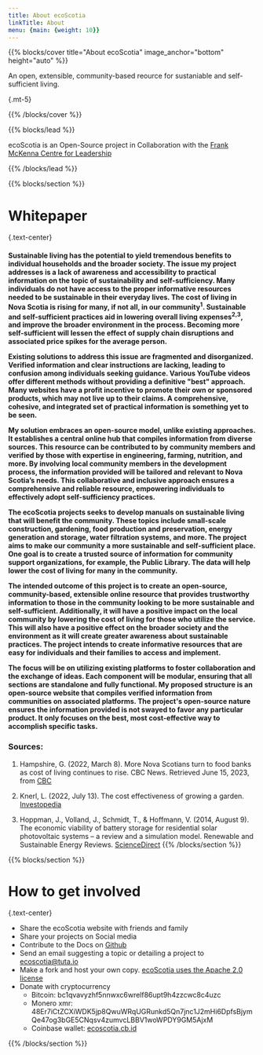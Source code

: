 ```yaml
---
title: About ecoScotia
linkTitle: About
menu: {main: {weight: 10}}
---
```


{{% blocks/cover title="About ecoScotia" image_anchor="bottom" height="auto" %}}

An open, extensible, community-based reource for sustaniable and self-sufficient living.

{.mt-5}

{{% /blocks/cover %}}

{{% blocks/lead %}}

ecoScotia is an Open-Source project in Collaboration with the [Frank McKenna Centre for Leadership](https://mckenna.stfx.ca/)

{{% /blocks/lead %}}

{{% blocks/section %}}

# Whitepaper
{.text-center}

<h4>
Sustainable living has the potential to yield tremendous benefits to individual households and the broader society. The issue my project addresses is a lack of awareness and accessibility to practical information on the topic of sustainability and self-sufficiency. Many individuals do not have access to the proper informative resources needed to be sustainable in their everyday lives. The cost of living in Nova Scotia is rising for many, if not all, in our community<sup>1</sup>. Sustainable and self-sufficient practices aid in lowering overall living expenses<sup>2,3</sup>, and improve the broader environment in the process. Becoming more self-sufficient will lessen the effect of supply chain disruptions and associated price spikes for the average person.

Existing solutions to address this issue are fragmented and disorganized. Verified information and clear instructions are lacking, leading to confusion among individuals seeking guidance. Various YouTube videos offer different methods without providing a definitive "best" approach. Many websites have a profit incentive to promote their own or sponsored products, which may not live up to their claims. A comprehensive, cohesive, and integrated set of practical information is something yet to be seen.

My solution embraces an open-source model, unlike existing approaches. It establishes a central online hub that compiles information from diverse sources. This resource can be contributed to by community members and verified by those with expertise in engineering, farming, nutrition, and more. By involving local community members in the development process, the information provided will be tailored and relevant to Nova Scotia’s needs. This collaborative and inclusive approach ensures a comprehensive and reliable resource, empowering individuals to effectively adopt self-sufficiency practices.

The ecoScotia projects seeks to develop manuals on sustainable living that will benefit the community. These topics include small-scale construction, gardening, food production and preservation, energy generation and storage, water filtration systems, and more. The project aims to make our community a more sustainable and self-sufficient place. One goal is to create a trusted source of information for community support organizations, for example, the Public Library. The data will help lower the cost of living for many in the community.

The intended outcome of this project is to create an open-source, community-based, extensible online resource that provides trustworthy information to those in the community looking to be more sustainable and self-sufficient. Additionally, it will have a positive impact on the local community by lowering the cost of living for those who utilize the service. This will also have a positive effect on the broader society and the environment as it will create greater awareness about sustainable practices. The project intends to create informative resources that are easy for individuals and their families to access and implement.

The focus will be on utilizing existing platforms to foster collaboration and the exchange of ideas. Each component will be modular, ensuring that all sections are standalone and fully functional. My proposed structure is an open-source website that compiles verified information from communities on associated platforms. The project's open-source nature ensures the information provided is not swayed to favor any particular product. It only focuses on the best, most cost-effective way to accomplish specific tasks.
</h4>

### Sources:


1. Hampshire, G. (2022, March 8). More Nova Scotians turn to food banks as cost of living continues
to rise. CBC News. Retrieved June 15, 2023, from 
[CBC](https://www.cbc.ca/news/canada/nova-scotia/nova-scotians-food-bank-food-prices-costs-1.6376013)

2. Knerl, L. (2022, July 13). The cost effectiveness of growing a garden. [Investopedia](https://www.investopedia.com/financial-edge/0312/the-true-cost-of-growing-a-garden.aspx)

3. Hoppman, J., Volland, J., Schmidt, T., & Hoffmann, V. (2014, August 9). The economic viability of
battery storage for residential solar photovoltaic systems – a review and a simulation model.
Renewable and Sustainable Energy Reviews. [ScienceDirect](https://www.sciencedirect.com/science/article/abs/pii/S1364032114005206)
{{% /blocks/section %}}

{{% blocks/section %}}

# How to get involved
{.text-center}
- Share the ecoScotia website with friends and family
- Share your projects on Social media
- Contribute to the Docs on [Github](https://github.com/caelenm/redesigned-enigma)
- Send an email suggesting a topic or detailing a project to [ecoscotia@tuta.io](mailto:ecoscotia@tuta.io)
- Make a fork and host your own copy. [ecoScotia uses the Apache 2.0 license](https://apache.org/licenses/LICENSE-2.0.txt)
- Donate with cryptocurrency
    - Bitcoin: bc1qvavyzhf5nnwxc6wrelf86upt9h4zzcwc8c4uzc
    - Monero xmr: 48Er7iCtZCXiWDK5jp8QwuWRqUGRunkd5Qn7jnc1J2mHi6DpfsBjymQe47og3bGE5CNqsv4zumvcLBBV1woWPDY9GM5AjxM
    - Coinbase wallet: [ecoscotia.cb.id](https://profile.coinbase.com/ecoscotia.cb.id)



{{% /blocks/section %}}